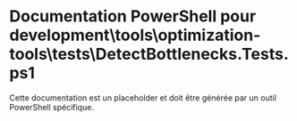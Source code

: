 # Documentation PowerShell pour development\tools\optimization-tools\tests\DetectBottlenecks.Tests.ps1

Cette documentation est un placeholder et doit être générée par un outil PowerShell spécifique.
